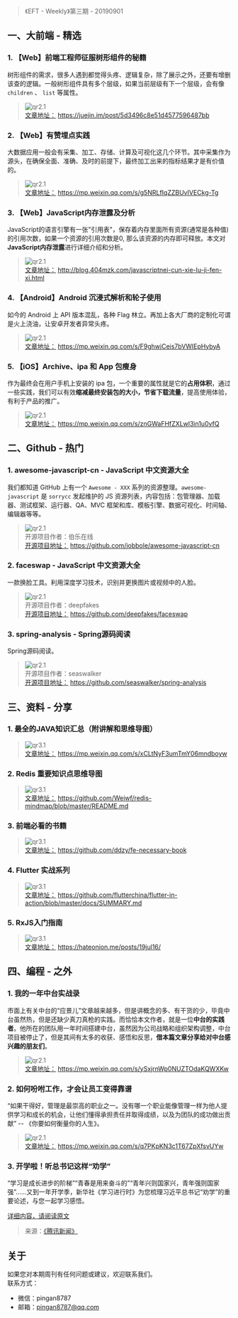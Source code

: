 > 《EFT - Weekly》第三期 - 20190901

## 一、大前端 - 精选

### 1. 【Web】前端工程师征服树形组件的秘籍

树形组件的需求，很多人遇到都觉得头疼、逻辑复杂，除了展示之外，还要有增删该查的逻辑。一般树形组件具有多个层级，如果当前层级有下一个层级，会有像 `children` 、 `list` 等属性。

> ![qr2.1](http://images.pingan8787.com/20190901_qr1.1.png)   
> [文章地址：](https://juejin.im/post/5d3496c8e51d4577596487bb) https://juejin.im/post/5d3496c8e51d4577596487bb


### 2. 【Web】有赞埋点实践

大数据应用一般会有采集、加工、存储、计算及可视化这几个环节。其中采集作为源头，在确保全面、准确、及时的前提下，最终加工出来的指标结果才是有价值的。

> ![qr2.1](http://images.pingan8787.com/20190901_qr1.2.png)   
> [文章地址：](https://mp.weixin.qq.com/s/g5NRLfIqZZBUvIVECkg-Tg) https://mp.weixin.qq.com/s/g5NRLfIqZZBUvIVECkg-Tg


### 3. 【Web】JavaScript内存泄露及分析

JavaScript的语言引擎有一张"引用表"，保存着内存里面所有资源(通常是各种值)的引用次数，如果一个资源的引用次数是0, 那么该资源的内存即可释放。本文对**JavaScript内存泄露**进行详细介绍和分析。

> ![qr2.1](http://images.pingan8787.com/20190901_qr1.3.png)   
> [文章地址：](http://blog.404mzk.com/javascriptnei-cun-xie-lu-ji-fen-xi.html) http://blog.404mzk.com/javascriptnei-cun-xie-lu-ji-fen-xi.html


### 4. 【Android】Android 沉浸式解析和轮子使用

如今的 Android 上 API 版本混乱，各种 Flag 林立。再加上各大厂商的定制化可谓是火上浇油，让安卓开发者异常头疼。

> ![qr2.1](http://images.pingan8787.com/20190901_qr1.4.png)   
> [文章地址：](https://mp.weixin.qq.com/s/F9ghwjCeis7bVWIEpHybyA) https://mp.weixin.qq.com/s/F9ghwjCeis7bVWIEpHybyA

### 5. 【iOS】Archive、ipa 和 App 包瘦身

作为最终会在用户手机上安装的 ipa 包，一个重要的属性就是它的**占用体积**，通过一些实践，我们可以有效**缩减最终安装包的大小，节省下载流量**，提高使用体验，有利于产品的推广。

> ![qr2.1](http://images.pingan8787.com/20190901_qr1.5.png)   
> [文章地址：](https://mp.weixin.qq.com/s/znGWaFHfZXLwl3in1u0vfQ) https://mp.weixin.qq.com/s/znGWaFHfZXLwl3in1u0vfQ

## 二、Github - 热门

### 1. awesome-javascript-cn - JavaScript 中文资源大全

我们都知道 GitHub 上有一个 `Awesome - XXX` 系列的资源整理。`awesome-javascript` 是 `sorrycc` 发起维护的 JS 资源列表，内容包括：包管理器、加载器、测试框架、运行器、QA、MVC 框架和库、模板引擎、数据可视化、时间轴、编辑器等等。

> ![qr2.1](http://images.pingan8787.com/20190901_qr2.1.png)     
> 开源项目作者：伯乐在线    
> [开源项目地址：](https://github.com/jobbole/awesome-javascript-cn) https://github.com/jobbole/awesome-javascript-cn  

### 2. faceswap - JavaScript 中文资源大全

一款换脸工具。利用深度学习技术，识别并更换图片或视频中的人脸。

> ![qr2.1](http://images.pingan8787.com/20190901_qr2.2.png)     
> 开源项目作者：deepfakes     
> [开源项目地址：](https://github.com/deepfakes/faceswap) https://github.com/deepfakes/faceswap 

### 3. spring-analysis - Spring源码阅读

Spring源码阅读。

> ![qr2.1](http://images.pingan8787.com/20190901_qr2.3.png)     
> 开源项目作者：seaswalker  
> [开源项目地址：](https://github.com/seaswalker/spring-analysis) https://github.com/seaswalker/spring-analysis   

## 三、资料 - 分享

### 1. 最全的JAVA知识汇总（附讲解和思维导图）

> ![qr3.1](http://images.pingan8787.com/20190901_qr3.1.png)   
> [文章地址：](https://mp.weixin.qq.com/s/xCLtNyF3umTmY06mndboyw) https://mp.weixin.qq.com/s/xCLtNyF3umTmY06mndboyw


### 2. Redis 重要知识点思维导图

> ![qr3.1](http://images.pingan8787.com/20190901_qr3.2.png)   
> [文章地址：](https://github.com/Weiwf/redis-mindmap/blob/master/README.md) https://github.com/Weiwf/redis-mindmap/blob/master/README.md

### 3. 前端必看的书籍

> ![qr3.1](http://images.pingan8787.com/20190901_qr3.3.png)   
> [文章地址：](https://github.com/ddzy/fe-necessary-book) https://github.com/ddzy/fe-necessary-book

### 4. Flutter 实战系列

> ![qr3.1](http://images.pingan8787.com/20190901_qr3.4.png)   
> [文章地址：](https://github.com/flutterchina/flutter-in-action/blob/master/docs/SUMMARY.md) https://github.com/flutterchina/flutter-in-action/blob/master/docs/SUMMARY.md

### 5. RxJS入门指南

> ![qr3.1](http://images.pingan8787.com/20190901_qr3.5.png)   
> [文章地址：](https://hateonion.me/posts/19jul16/) https://hateonion.me/posts/19jul16/

## 四、编程 - 之外

### 1. 我的一年中台实战录

市面上有关中台的“应景儿”文章越来越多，但是讲概念的多、有干货的少，毕竟中台虽然热，但是还缺少真刀真枪的实践。而恰恰本文作者，就是一位**中台的实践者**。他所在的团队用一年时间搭建中台，虽然因为公司战略和组织架构调整，中台项目被停止了，但是其间有太多的收获、感悟和反思，**借本篇文章分享给对中台感兴趣的朋友们**。

> ![qr2.1](http://images.pingan8787.com/20190901_qr4.1.png)   
> [文章地址：](https://mp.weixin.qq.com/s/ySxjrnWp0NUZTOdaKQWXKw) https://mp.weixin.qq.com/s/ySxjrnWp0NUZTOdaKQWXKw


### 2. 如何吩咐工作，才会让员工变得靠谱

“如果干得好，管理是最崇高的职业之一。没有哪一个职业能像管理一样为他人提供学习和成长的机会，让他们懂得承担责任并取得成绩，以及为团队的成功做出贡献” -- 《你要如何衡量你的人生》。

> ![qr2.1](http://images.pingan8787.com/20190901_qr4.2.png)   
> [文章地址：](https://mp.weixin.qq.com/s/q7PKpKN3c1T67ZpXfsvUYw) https://mp.weixin.qq.com/s/q7PKpKN3c1T67ZpXfsvUYw


### 3. 开学啦！听总书记这样“劝学”

“学习是成长进步的阶梯”“青春是用来奋斗的”“青年兴则国家兴，青年强则国家强”……又到一年开学季，新华社《学习进行时》为您梳理习近平总书记“劝学”的重要论述，与您一起学习感悟。

[详细内容，请阅读原文](https://new.qq.com/omn/NEW20190/NEW2019090100172000.html)

> 来源：[《腾讯新闻》](https://new.qq.com/omn/NEW20190/NEW2019090100172000.html)


## 关于

如果您对本期周刊有任何问题或建议，欢迎联系我们。   
联系方式：   
* 微信：pingan8787
* 邮箱：pingan8787@qq.com